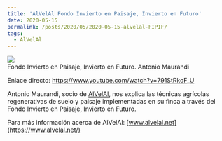 ```yaml
---
title: 'AlVelAl Fondo Invierto en Paisaje, Invierto en Futuro'
date: 2020-05-15
permalink: /posts/2020/05/2020-05-15-alvelal-FIPIF/
tags:
  - AlVelAl
---
```


[![](https://amaurandi.github.io/files/alvelal-fondoIPIF-amaurandi.png)](https://www.youtube.com/watch?v=791StRkoF_U) <br> Fondo Invierto en Paisaje, Invierto en Futuro. Antonio Maurandi

Enlace directo: <https://www.youtube.com/watch?v=791StRkoF_U>

Antonio Maurandi, socio de [AlVelAl](https://www.alvelal.net/), nos explica las técnicas agrícolas regenerativas de suelo y paisaje implementadas en su finca a través del Fondo Invierto en Paisaje, Invierto en Futuro. 



Para más información acerca de AlVelAl:  [www.alvelal.net](https://www.alvelal.net/)
